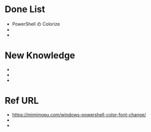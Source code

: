 # Done List

* PowerShell の Colorize
* 
* 

# New Knowledge

* 
* 
* 

# Ref URL

* https://mimimopu.com/windows-powershell-color-font-change/
* 
* 
